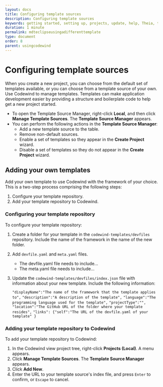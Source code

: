 ```yaml
---
layout: docs
title: Configuring template sources
description: Configuring template sources
keywords: getting started, setting up, projects, update, help, Theia, test, edit, Theia editor, using own IDE, empty page, refresh, credentials, default editor, Node.js profiling support, code highlighting, JavaScript file, template source
duration: 1 minute
permalink: mdteclipseusingadifferenttemplate
type: document
order: 8
parent: usingcodewind
---
```


# Configuring template sources

When you create a new project, you can choose from the default set of templates available, or you can choose from a template source of your own. Use Codewind to manage templates. Templates can make application development easier by providing a structure and boilerplate code to help get a new project started.

- To open the Template Source Manager, right-click **Local**, and then click **Manage Template Sources**. The **Template Source Manager** appears. 
- You can perform the following actions in the **Template Source Manager**:
  - Add a new template source to the table.
  - Remove non-default sources.
  - Enable a set of templates so they appear in the **Create Project** wizard.
  - Disable a set of templates so they do not appear in the **Create Project** wizard.

## Adding your own templates

Add your own template to use Codewind with the framework of your choice. This is a two-step process comprising the following steps:
1. Configure your template repository.
2. Add your template repository to Codewind. 

### Configuring your template repository

To configure your template repository:
1. Create a folder for your template in the `codewind-templates/devfiles` repository. Include the name of the framework in the name of the new folder.
2. Add `devfile.yaml` and `meta.yaml` files.
    - The devfile.yaml file needs to include...
    - The meta.yaml file needs to include...
3. Update the `codewind-templates/devfiles/index.json` file with information about your new template. Include the following information:

    `"displayName":"The name of the framework that the template applies to",`
    `"description":"A description of the template",`
    `"language":"The programming language used for the template",`
    `"projectType":"",`
    `"location":"The GitHub URL of the folder where your template resides",`
    `"links": {"self":"The URL of the devfile.yaml of your template" }`

### Adding your template repository to Codewind

To add your template repository to Codewind:
1. In the Codewind view project tree, right-click **Projects (Local)**. A menu appears.
2. Click **Manage Template Sources**. The **Template Source Manager** appears.
3. Click **Add New**.
4. Enter the URL to your template source's index file, and press `Enter` to confirm, or `Escape` to cancel. 
